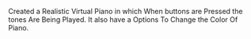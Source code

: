 Created a Realistic Virtual Piano in which When buttons are Pressed the tones Are Being Played. 
It also have a Options To Change the Color Of Piano.

